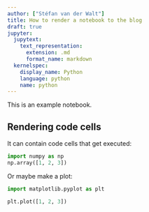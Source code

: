 ```yaml
---
author: ["Stéfan van der Walt"]
title: How to render a notebook to the blog
draft: true
jupyter:
  jupytext:
    text_representation:
      extension: .md
      format_name: markdown
  kernelspec:
    display_name: Python
    language: python
    name: python
---
```


This is an example notebook.

## Rendering code cells

It can contain code cells that get executed:

```python
import numpy as np
np.array([1, 2, 3])
```

Or maybe make a plot:

```python
import matplotlib.pyplot as plt

plt.plot([1, 2, 3])
```
